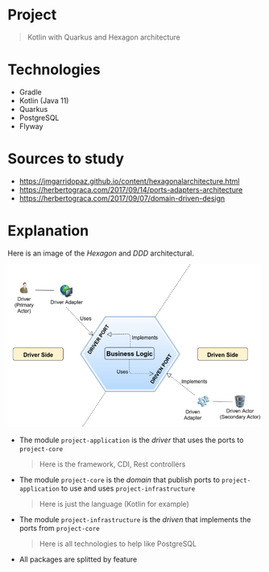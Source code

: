 # Project
> Kotlin with Quarkus and Hexagon architecture

# Technologies

- Gradle
- Kotlin (Java 11)
- Quarkus
- PostgreSQL
- Flyway

# Sources to study

- https://jmgarridopaz.github.io/content/hexagonalarchitecture.html
- https://herbertograca.com/2017/09/14/ports-adapters-architecture
- https://herbertograca.com/2017/09/07/domain-driven-design

# Explanation

Here is an image of the *Hexagon* and *DDD* architectural.

![Hexagon architectural pattern](resources/hexagon.png)

* The module `project-application` is the *driver* that uses the ports to `project-core`
  > Here is the framework, CDI, Rest controllers

- The module `project-core` is the *domain* that publish ports to `project-application` to use 
and uses `project-infrastructure`
  > Here is just the language (Kotlin for example)

- The module `project-infrastructure` is the *driven* that implements the ports from `project-core`
  > Here is all technologies to help like PostgreSQL

- All packages are splitted by feature
